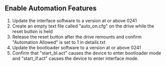 
## Enable Automation Features
1. Update the interface software to a version at or above 0241
2. Create an empty text file called "auto_on.cfg" on the drive while the reset button is held
3. Release the reset button after the drive remounts and confirm "Automation Allowed" is set to 1 in details.txt
4. Update the bootloader software to a version at or above 0241
5. Confirm that "start_bl.act" causes the device to enter bootloader mode and "start_if.act" causes the device to enter interface mode.
